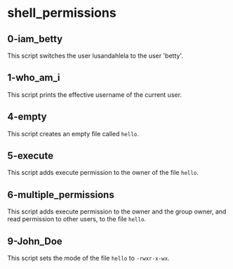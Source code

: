 # shell_permissions

## 0-iam_betty
This script switches the user lusandahlela to the user 'betty'.

## 1-who_am_i
This script prints the effective username of the current user.

## 4-empty
This script creates an empty file called `hello`.

## 5-execute
This script adds execute permission to the owner of the file `hello`.

## 6-multiple_permissions
This script adds execute permission to the owner and the group owner, and read permission to other users, to the file `hello`.

## 9-John_Doe
This script sets the mode of the file `hello` to `-rwxr-x-wx`.